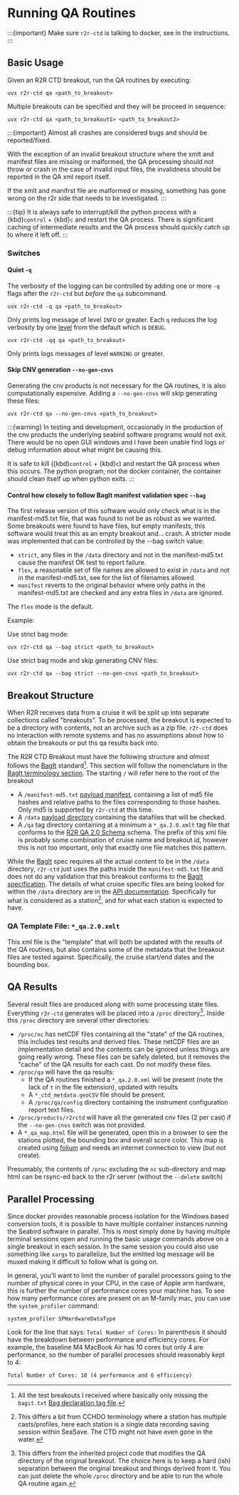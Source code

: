 # Running QA Routines

:::{important}
Make sure `r2r-ctd` is talking to docker, see [](#docker) in the [](installing.md) instructions.
:::


## Basic Usage
Given an R2R CTD breakout, run the QA routines by executing:
```
uvx r2r-ctd qa <path_to_breakout>
```
Multiple breakouts can be specified and they will be proceed in sequence:
```
uvx r2r-ctd qa <path_to_breakout1> <path_to_breakout2>
```
:::{important}
Almost all crashes are considered bugs and should be reported/fixed.

With the exception of an invalid breakout structure where the xmlt and manifest files are missing or malformed,
the QA processing should not throw or crash in the case of invalid input files, the invalidness should be reported in the QA xml report itself.

If the xmlt and manifrst file are malformed or missing, something has gone wrong on the r2r side that needs to be investigated.
:::

:::{tip}
It is always safe to interrupt/kill the python process with a {kbd}`control` + {kbd}`c` and restart the QA process.
There is significant caching of intermediate results and the QA process should quickly catch up to where it left off.
:::

### Switches
#### Quiet `-q`
The verbosity of the logging can be controlled by adding one or more `-q` flags after the `r2r-ctd` but _before_ the `qa` subcommand.

```
uvx r2r-ctd -q qa <path_to_breakout>
```
Only prints log message of level `INFO` or greater.
Each `q` reduces the log verbosity by one [level](https://docs.python.org/3/library/logging.html#logging-levels) from the default which is `DEBUG`.

```
uvx r2r-ctd -qq qa <path_to_breakout>
```
Only prints logs messages of level `WARNING` or greater.

#### Skip CNV generation `--no-gen-cnvs`
Generating the cnv products is not necessary for the QA routines, it is also computationally expensive.
Adding a `--no-gen-cnvs` will skip generating these files:
```
uvx r2r-ctd qa --no-gen-cnvs <path_to_breakout>
```

:::{warning}
In testing and development, occasionally in the production of the cnv products the underlying seabird software programs would not exit.
There would be no open GUI windows and I have been unable find logs or debug information about what might be causing this.

It is safe to kill ({kbd}`control` + {kbd}`c`) and restart the QA process when this occurs.
The python program, not the docker container, the container should clean itself up when python exits.
:::

#### Control how closely to follow BagIt manifest validation spec `--bag`
The first release version of this software would only check what is in the manifest-md5.txt file, that was found to not be as robust as we wanted.
Some breakouts were found to have files, but empty manifests, this software would treat this as an empty breakout and... crash.
A stricter mode was implemented that can be controlled by the --bag switch value:

* `strict`, any files in the `/data` directory and not in the manifest-md5.txt cause the manifest OK test to report failure.
* `flex`, a reasonable set of file names are allowed to exist in `/data` and not in the manifest-md5.txt, see [](#r2r_ctd.breakout.FLEX_FILES_OK) for the list of filenames allowed.
* `manifest` reverts to the original behavior where only paths in the manifest-md5.txt are checked and any extra files in `/data` are ignored.

The `flex` mode is the default.

Example:

Use strict bag mode:
```
uvx r2r-ctd qa --bag strict <path_to_breakout>
```

Use strict bag mode and skip generating CNV files:
```
uvx r2r-ctd qa --bag strict --no-gen-cnvs <path_to_breakout>
```


## Breakout Structure
When R2R receives data from a cruise it will be split up into separate collections called "breakouts".
To be processed, the breakout is expected to be a directory with contents, not an archive such as a zip file.
`r2r-ctd` does no interaction with remote systems and has no assumptions about how to obtain the breakouts or put ths qa results back into.

The R2R CTD Breakout must have the following structure and _almost_ follows the [BagIt][bagit] standard[^bagit_note].
This section will follow the nomenclature in the [BagIt terminology section](https://www.rfc-editor.org/rfc/rfc8493#section-1.3).
The starting `/` will refer here to the root of the breakout
[^bagit_note]: All the test breakouts I received where basically only missing the `bagit.txt` [Bag declaration tag file](https://www.rfc-editor.org/rfc/rfc8493#section-2.1.1).


* A `/manifest-md5.txt` [payload manifest](https://www.rfc-editor.org/rfc/rfc8493#section-2.1.3), containing a list of md5 file hashes and relative paths to the files corresponding to those hashes.
  Only md5 is supported by `r2r-ctd` at this time.
* A `/data` [payload directory](https://www.rfc-editor.org/rfc/rfc8493#section-2.1.2) containing the datafiles that will be checked.
* A `/qa` tag directory containing at a minimum a `*_qa.2.0.xmlt` tag file that conforms to the [R2R QA 2.0 Schema](http://schema.rvdata.us/2.0/qareport.xsd) schema.
  The prefix of this xml file is probably some combination of cruise name and breakout id, however this is not too important, only that exactly one file matches this pattern.

While the [BagIt][bagit] spec requires all the actual content to be in the `/data` directory, `r2r-ctd` just uses the paths inside the `manifest-md5.txt` file and does not do any validation that this breakout conforms to the [BagIt specification][bagit].
The details of what cruise specific files are being looked for within the `/data` directory are in the [API documentation](#r2r_ctd).
Specifically [](r2r_ctd.breakout.Breakout.stations_hex_paths) for what is considered as a station[^station], and [](#r2r_ctd.checks.check_three_files) for what each station is expected to have.

[^station]: This differs a bit from CCHDO terminology where a station has multiple casts/profiles, here each station is a single data recording saving session within SeaSave. 
            The CTD might not have even gone in the water.


[bagit]: https://www.rfc-editor.org/rfc/rfc8493

### QA Template File: `*_qa.2.0.xmlt`
This xml file is the "template" that will both be updated with the results of the QA routines, but also contains some of the metadata that the breakout files are tested against.
Specifically, the cruise start/end dates and the bounding box.


## QA Results
Several result files are produced along with some processing state files.
Everything `r2r-ctd` generates will be placed into a `/proc` directory[^whoi_diff1].
Inside this `/proc` directory are several other directories:
[^whoi_diff1]: This differs from the inherited project code that modifies the QA directory of the original breakout. The choice here is to keep a hard (ish) separation between the original breakout and things derived from it. You can just delete the whole `/proc` directory and be able to run the whole QA routine again.

* `/proc/nc` has netCDF files containing all the "state" of the QA routines, this includes test results and derived files.
  These netCDF files are an implementation detail and the contents can be ignored unless things are going really wrong.
  These files can be safely deleted, but it removes the "cache" of the QA results for each cast.
  Do not modify these files.
* `/proc/qa` will have the qa results:
    * If the QA routines finished a `*_qa.2.0.xml` will be present (note the lack of `t` in the file extension), updated with results
    * A `*_ctd_metdata.geoCSV` file should be present.
    * A `/proc/qa/config` directory containing the instrument configuration report text files.
* `/proc/products/r2rctd` will have all the generated cnv files (2 per cast) if the `--no-gen-cnvs` switch was not provided.
* A `*_qa_map.html` file will be generated, open this in a browser to see the stations plotted, the bounding box and overall score color.
  This map is created using [folium](https://python-visualization.github.io/folium/) and needs an internet connection to view (but not create).

Presumably, the contents of `/proc` excluding the `nc` sub-directory and map html can be rsync-ed back to the r2r server (without the `--delete` switch)

## Parallel Processing
Since docker provides reasonable process isolation for the Windows based conversion tools, it is possible to have multiple container instances running the Seabird software in parallel.
This is most simply done by having multiple terminal sessions open and running the basic usage commands above on a single breakout in each session.
In the same session you could also use something like `xargs` to parallelize, but the emitted log message will be muxed making it difficult to follow what is going on.

In general, you'll want to limit the number of parallel processors going to the number of physical cores in your CPU, in the case of Apple arm hardware, this is further the number of performance cores your machine has.
To see how many performance cores are present on an M-family mac, you can use the `system_profiler` command:
```
system_profiler SPHardwareDataType
```
Look for the line that says: `Total Number of Cores:`
In parenthesis it should have the breakdown between performance and efficiency cores.
For example, the baseline M4 MacBook Air has 10 cores but only 4 are performance, so the number of parallel processes should reasonably kept to 4:
```
Total Number of Cores: 10 (4 performance and 6 efficiency)
```